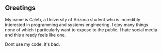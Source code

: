 ## Greetings
My name is Caleb, a University of Arizona student who is incredibly interested in programming and systems engineering.
I ejoy many things none of which i particularly want to expose to the public. I hate social media and this already feels like one.

Dont use my code, it's bad.

<!--
**Caleb-Fails/Caleb-Fails** is a ✨ _special_ ✨ repository because its `README.md` (this file) appears on your GitHub profile.

Here are some ideas to get you started:

- 🔭 I’m currently working on ...
- 🌱 I’m currently learning ...
- 👯 I’m looking to collaborate on ...
- 🤔 I’m looking for help with ...
- 💬 Ask me about ...
- 📫 How to reach me: ...
- 😄 Pronouns: ...
- ⚡ Fun fact: ...
-->
